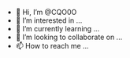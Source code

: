 - 👋 Hi, I’m @CQO0O
- 👀 I’m interested in ...
- 🌱 I’m currently learning ...
- 💞️ I’m looking to collaborate on ...
- 📫 How to reach me ...

<!---
CQO0O/CQO0O is a ✨ special ✨ repository because its `CQO0O` (this file) appears on your GitHub profile.
You can click the Preview link to take a look at your changes.
--->
